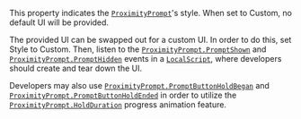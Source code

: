 This property indicates the [`ProximityPrompt`](https://create.roblox.com/docs/reference/engine/classes/ProximityPrompt)'s style. When set to
Custom, no default UI will be provided.

The provided UI can be swapped out for a custom UI. In order to do this,
set Style to Custom. Then, listen to the
[`ProximityPrompt.PromptShown`](https://create.roblox.com/docs/reference/engine/classes/ProximityPrompt#PromptShown) and
[`ProximityPrompt.PromptHidden`](https://create.roblox.com/docs/reference/engine/classes/ProximityPrompt#PromptHidden) events in a [`LocalScript`](https://create.roblox.com/docs/reference/engine/classes/LocalScript),
where developers should create and tear down the UI.

Developers may also use [`ProximityPrompt.PromptButtonHoldBegan`](https://create.roblox.com/docs/reference/engine/classes/ProximityPrompt#PromptButtonHoldBegan) and
[`ProximityPrompt.PromptButtonHoldEnded`](https://create.roblox.com/docs/reference/engine/classes/ProximityPrompt#PromptButtonHoldEnded) in order to utilize the
[`ProximityPrompt.HoldDuration`](https://create.roblox.com/docs/reference/engine/classes/ProximityPrompt#HoldDuration) progress animation feature.